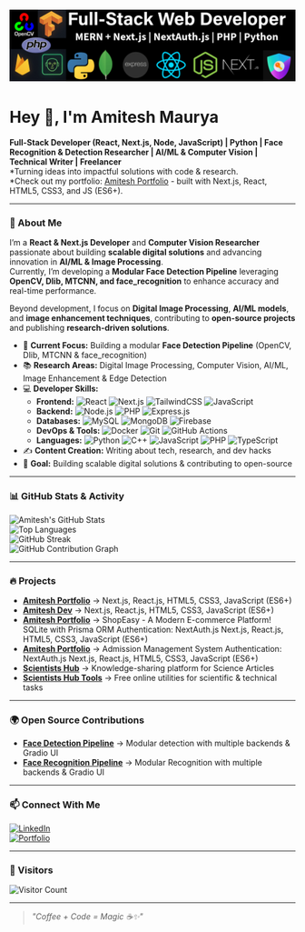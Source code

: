 # ![Banner](amitesh-linkdin-cover-images.png)

# Hey 👋, I'm Amitesh Maurya  

**Full-Stack Developer (React, Next.js, Node, JavaScript) | Python | Face Recognition & Detection Researcher | AI/ML & Computer Vision | Technical Writer | Freelancer**  
*Turning ideas into impactful solutions with code & research.               
*Check out my portfolio: [Amitesh Portfolio](https://amiteshmaurya.com/) - built with Next.js, React, HTML5, CSS3, and JS (ES6+).


---

### 🚀 About Me 

I’m a **React & Next.js Developer** and **Computer Vision Researcher** passionate about building **scalable digital solutions** and advancing innovation in **AI/ML & Image Processing**.  
Currently, I’m developing a **Modular Face Detection Pipeline** leveraging **OpenCV, Dlib, MTCNN, and face_recognition** to enhance accuracy and real-time performance.  

Beyond development, I focus on **Digital Image Processing**, **AI/ML models**, and **image enhancement techniques**, contributing to **open-source projects** and publishing **research-driven solutions**.  

- 🔭 **Current Focus:** Building a modular **Face Detection Pipeline** (OpenCV, Dlib, MTCNN & face_recognition)  
- 📚 **Research Areas:** Digital Image Processing, Computer Vision, AI/ML, Image Enhancement & Edge Detection  
- 💻 **Developer Skills:**  
  - **Frontend:** ![React](https://img.shields.io/badge/React-20232A?style=flat-square&logo=react&logoColor=61DAFB) ![Next.js](https://img.shields.io/badge/Next.js-000000?style=flat-square&logo=next.js&logoColor=white) ![TailwindCSS](https://img.shields.io/badge/Tailwind_CSS-38B2AC?style=flat-square&logo=tailwind-css&logoColor=white)  ![JavaScript](https://img.shields.io/badge/JavaScript-F7DF1E?style=flat-square&logo=javascript&logoColor=black)
  - **Backend:** ![Node.js](https://img.shields.io/badge/Node.js-339933?style=flat-square&logo=node.js&logoColor=white) ![PHP](https://img.shields.io/badge/PHP-777BB4?style=flat-square&logo=php&logoColor=white) ![Express.js](https://img.shields.io/badge/Express.js-000000?style=flat-square&logo=express&logoColor=white)  
  - **Databases:** ![MySQL](https://img.shields.io/badge/MySQL-005C84?style=flat-square&logo=mysql&logoColor=white) ![MongoDB](https://img.shields.io/badge/MongoDB-4EA94B?style=flat-square&logo=mongodb&logoColor=white) ![Firebase](https://img.shields.io/badge/Firebase-FFCA28?style=flat-square&logo=firebase&logoColor=black)  
  - **DevOps & Tools:** ![Docker](https://img.shields.io/badge/Docker-2496ED?style=flat-square&logo=docker&logoColor=white) ![Git](https://img.shields.io/badge/Git-F05032?style=flat-square&logo=git&logoColor=white) ![GitHub Actions](https://img.shields.io/badge/GitHub_Actions-2088FF?style=flat-square&logo=github-actions&logoColor=white)  
  - **Languages:** ![Python](https://img.shields.io/badge/Python-3776AB?style=flat-square&logo=python&logoColor=white) ![C++](https://img.shields.io/badge/C++-00599C?style=flat-square&logo=c%2B%2B&logoColor=white) ![JavaScript](https://img.shields.io/badge/JavaScript-F7DF1E?style=flat-square&logo=javascript&logoColor=black) ![PHP](https://img.shields.io/badge/PHP-777BB4?style=flat-square&logo=php&logoColor=white)  ![TypeScript](https://img.shields.io/badge/TypeScript-007ACC?style=flat-square&logo=typescript&logoColor=white)
- ✍️ **Content Creation:** Writing about tech, research, and dev hacks  
- 🎯 **Goal:** Building scalable digital solutions & contributing to open-source  

---
 
### 📊 GitHub Stats & Activity  
![Amitesh's GitHub Stats](https://github-readme-stats.vercel.app/api?username=amitesh-maurya&show_icons=true&theme=radical)  
![Top Languages](https://github-readme-stats.vercel.app/api/top-langs/?username=amitesh-maurya&layout=compact&theme=radical)  
![GitHub Streak](https://github-readme-streak-stats.herokuapp.com/?user=amitesh-maurya&theme=radical)  
![GitHub Contribution Graph](https://github-readme-activity-graph.vercel.app/graph?username=amitesh-maurya&theme=react-dark)  

---

### 🔥 Projects  
- **[Amitesh Portfolio](https://amiteshmaurya.com/)** → Next.js, React.js, HTML5, CSS3, JavaScript (ES6+)
- **[Amitesh Dev](https://amitesh.dev/)** → Next.js, React.js, HTML5, CSS3, JavaScript (ES6+)
- **[Amitesh Portfolio](https://project1.amitesh.dev/)** →  ShopEasy - A Modern E-commerce Platform! SQLite with Prisma ORM
Authentication: NextAuth.js Next.js, React.js, HTML5, CSS3, JavaScript (ES6+) 
- **[Amitesh Portfolio](https://project2.amitesh.dev/)** →  Admission Management System Authentication: NextAuth.js Next.js, React.js, HTML5, CSS3, JavaScript (ES6+)
- **[Scientists Hub](https://scientistshub.com/)** → Knowledge-sharing platform for Science Articles  
- **[Scientists Hub Tools](https://tools.scientistshub.com/)** → Free online utilities for scientific & technical tasks  

---

### 🌍 Open Source Contributions  
- **[Face Detection Pipeline](https://github.com/amitesh-maurya/face-detection-pipeline)** → Modular detection with multiple backends & Gradio UI
- **[Face Recognition Pipeline](https://github.com/amitesh-maurya/face-recognition-pipeline)** → Modular Recognition with multiple backends & Gradio UI
---

### 📫 Connect With Me  
[![LinkedIn](https://img.shields.io/badge/LinkedIn-%230077B5.svg?&style=for-the-badge&logo=linkedin&logoColor=white)](https://linkedin.com/in/amitesh-maurya)  
[![Portfolio](https://img.shields.io/badge/Portfolio-%23000000.svg?&style=for-the-badge&logo=firefox&logoColor=#ffb0400)](https://amiteshmaurya.com)  

---

### 🐾 Visitors  
![Visitor Count](https://komarev.com/ghpvc/?username=amitesh-maurya&style=flat-square&color=blue)

---

> *"Coffee + Code = Magic ☕✨"*  
